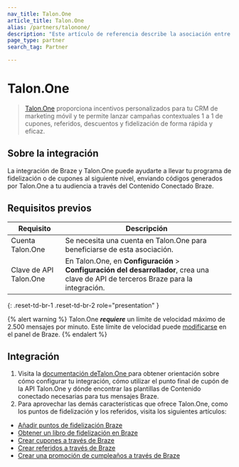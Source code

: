 ```yaml
---
nav_title: Talon.One
article_title: Talon.One
alias: /partners/talonone/
description: "Este artículo de referencia describe la asociación entre Braze y Talon.One, un motor de promoción que te permite lanzar campañas contextuales 1 a 1 de cupones, referidos, descuentos y fidelización de forma rápida y eficaz."
page_type: partner
search_tag: Partner

---
```


# Talon.One

> [Talon.One](https://talon.one/) proporciona incentivos personalizados para tu CRM de marketing móvil y te permite lanzar campañas contextuales 1 a 1 de cupones, referidos, descuentos y fidelización de forma rápida y eficaz.



## Sobre la integración

La integración de Braze y Talon.One puede ayudarte a llevar tu programa de fidelización o de cupones al siguiente nivel, enviando códigos generados por Talon.One a tu audiencia a través del Contenido Conectado Braze.


## Requisitos previos

| Requisito | Descripción |
| ----------- | ----------- |
|Cuenta Talon.One | Se necesita una cuenta en Talon.One para beneficiarse de esta asociación. |
|Clave de API Talon.One | En Talon.One, en **Configuración** > **Configuración del desarrollador**, crea una clave de API de terceros Braze para la integración. |
{: .reset-td-br-1 .reset-td-br-2 role="presentation" }

{% alert warning %}
Talon.One **_requiere_** un límite de velocidad máximo de 2.500 mensajes por minuto. Este límite de velocidad puede [modificarse]({{site.baseurl}}/user_guide/engagement_tools/campaigns/testing_and_more/rate-limiting/#delivery-speed-rate-limiting) en el panel de Braze.
{% endalert %}

## Integración

1. Visita la [documentación deTalon.One ](https://docs.talon.one/docs/dev/technology-partners/braze) para obtener orientación sobre cómo configurar tu integración, cómo utilizar el punto final de cupón de la API Talon.One y dónde encontrar las plantillas de Contenido conectado necesarias para tus mensajes Braze.
2. Para aprovechar las demás características que ofrece Talon.One, como los puntos de fidelización y los referidos, visita los siguientes artículos:
  - [Añadir puntos de fidelización Braze](https://docs.talon.one/docs/dev/technology-partners/braze/adding-loyalty-points-braze)
  - [Obtener un libro de fidelización en Braze](https://docs.talon.one/docs/dev/technology-partners/braze/receiving-loyalty-ledger-braze)
  - [Crear cupones a través de Braze](https://docs.talon.one/docs/dev/technology-partners/braze/creating-coupons-braze)
  - [Crear referidos a través de Braze](https://docs.talon.one/docs/dev/technology-partners/braze/creating-referrals-braze)
  - [Crear una promoción de cumpleaños a través de Braze](https://docs.talon.one/docs/dev/technology-partners/braze/bday-promotion-braze)

